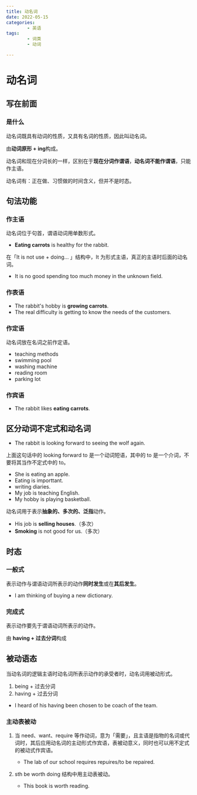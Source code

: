 ```yaml
---
title: 动名词
date: 2022-05-15
categories:
        - 英语
tags:
        - 词类
        - 动词

---
```


# 动名词

## 写在前面

### 是什么

动名词既具有动词的性质，又具有名词的性质，因此叫动名词。

由**动词原形 + ing**构成。

动名词和现在分词长的一样，区别在于**现在分词作谓语**，**动名词不能作谓语**，只能作主语。

动名词有：正在做、习惯做的时间含义，但并不是时态。

## 句法功能

### 作主语

动名词位于句首，谓语动词用单数形式。

- **Eating  carrots** is healthy for the rabbit.

在「It is not use + doing... 」结构中，It 为形式主语，真正的主语时后面的动名词。

- It is no good spending too much money in the unknown field.

### 作表语

- The rabbit's hobby is **growing carrots**.
- The real difficulty is getting to know the needs of the customers.

### 作定语

动名词放在名词之前作定语。

- teaching methods
- swimming pool
- washing machine
- reading room
- parking lot

### 作宾语

- The rabbit likes **eating carrots**.

## 区分动词不定式和动名词

- The rabbit is looking forward to seeing the wolf again.

上面这句话中的 looking forward to 是一个动词短语，其中的 to 是一个介词，不要将其当作不定式中的 to。

- She is eating an apple.
- Eating is importtant.
- writing diaries.
- My job is teaching English.
- My hobby is playing basketball.

动名词用于表示**抽象的、多次的、泛指**动作。

- His job is **selling houses**.（多次）
- **Smoking** is not good for us.（多次）

## 时态

### 一般式

表示动作与谓语动词所表示的动作**同时发生**或在**其后发生**。

- I am thinking of buying a new dictionary.

### 完成式

表示动作要先于谓语动词所表示的动作。

由 **having + 过去分词**构成

## 被动语态

当动名词的逻辑主语时动名词所表示动作的承受者时，动名词用被动形式。

1. being + 过去分词
2. having + 过去分词

-  I heard of his having been chosen to be coach of the team.

### 主动表被动

1. 当 need、want、require 等作动词，意为「需要」，且主语是指物的名词或代词时，其后应用动名词的主动形式作宾语，表被动意义，同时也可以用不定式的被动式作宾语。
   - The lab of our school requires repuires/to be repaired.

2. sth be worth doing 结构中用主动表被动。
   - This book is worth reading.
